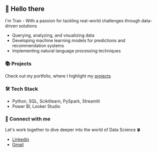 ## 👋 Hello there

I'm Tran - With a passion for tackling real-world challenges through data-driven solutions

- Querying, analyzing, and visualizing data
- Developing machine learning models for predictions and recommendation systems
- Implementing natural language processing techniques

### 📚 Projects

Check out my portfolio, where I highlight my [projects](https://github.com/totrannguyen/Projects/blob/main/README.md)

### 🛠️ Tech Stack

- Python, SQL, Scikitlearn, PySpark, Streamlit
- Power BI, Looker Studio

### 🙏 Connect with me

Let's work together to dive deeper into the world of Data Science 🍀
- [Linkedin](https://www.linkedin.com/in/nguyennhattotran/)
- [Gmail](totran.nguyen1509@gmail.com)
